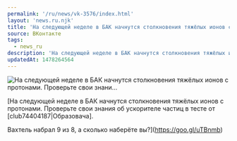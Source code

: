 ```yaml
---
permalink: '/ru/news/vk-3576/index.html'
layout: 'news.ru.njk'
title: 'На следующей неделе в БАК начнутся столкновения тяжёлых ионов с протонами. Проверьте свои знани…'
source: ВКонтакте
tags:
  - news_ru
description: 'На следующей неделе в БАК начнутся столкновения тяжёлых ионов с протонами. Проверьте свои знани…'
updatedAt: 1478264564
---
```

![На следующей неделе в БАК начнутся столкновения тяжёлых ионов с протонами. Проверьте свои знани…](https://sun9-15.userapi.com/c637416/v637416195/23fb2/qv0TpTiGnXs.jpg)

[На следующей неделе в БАК начнутся столкновения тяжёлых ионов с протонами. Проверьте свои знания об ускорителе частиц в тесте от [club74404187|Образовача]. 

Вахтель набрал 9 из 8, а сколько наберёте вы?](https://goo.gl/uTBnmb)
